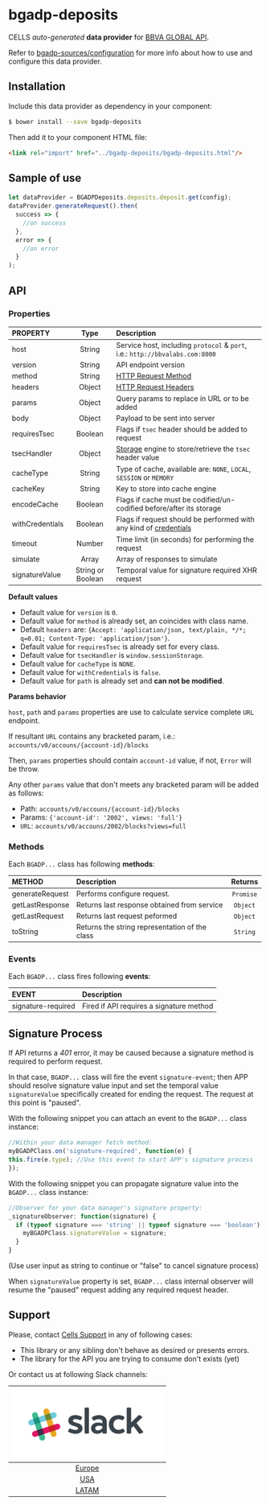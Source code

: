 # bgadp-deposits

CELLS *auto-generated* **data provider** for [BBVA GLOBAL API](https://bbva-apicatalog.appspot.com/#/global/apis/products/deposits).

Refer to [bgadp-sources/configuration](https://globaldevtools.bbva.com/bitbucket/projects/BBVACELLSAPI/repos/bgadp-sources/browse/configuration.md) for more info about how to use and configure this data provider.

## Installation

Include this data provider as dependency in your component:

```bash
$ bower install --save bgadp-deposits
```

Then add it to your component HTML file:

```html
<link rel="import" href="../bgadp-deposits/bgadp-deposits.html"/>
```

## Sample of use

```javascript
let dataProvider = BGADPDeposits.deposits.deposit.get(config);
dataProvider.generateRequest().then(
  success => {
    //on success
  },
  error => {
    //on error
  }
);
```
## API

### Properties

| PROPERTY | Type | Description |
|:--- |:---:|:--- |
| host | String | Service host, including `protocol` & `port`, i.e.: `http://bbvalabs.com:8000` |
| version | String | API endpoint version |
| method | String | [HTTP Request Method](https://www.w3.org/Protocols/rfc2616/rfc2616-sec9.html) |
| headers | Object | [HTTP Request Headers](https://en.wikipedia.org/wiki/List_of_HTTP_header_fields) |
| params | Object | Query params to replace in URL or to be added |
| body | Object | Payload to be sent into server |
| requiresTsec | Boolean | Flags if `tsec` header should be added to request |
| tsecHandler | Object | [Storage](https://html.spec.whatwg.org/multipage/webstorage.html#the-storage-interface) engine to store/retrieve the `tsec` header value |
| cacheType | String | Type of cache, available are: `NONE`, `LOCAL`, `SESSION` or `MEMORY` |
| cacheKey | String | Key to store into cache engine |
| encodeCache | Boolean | Flags if cache must be codified/un-codified before/after its storage |
| withCredentials | Boolean | Flags if request should be performed with any kind of [credentials](https://developer.mozilla.org/en-US/docs/Web/API/XMLHttpRequest/withCredentials) |
| timeout | Number | Time limit (in seconds) for performing the request |
| simulate | Array | Array of responses to simulate |
| signatureValue | String or Boolean | Temporal value for signature required XHR request |

__Default values__

- Default value for `version` is `0`.
- Default value for `method` is already set, an coincides with class name.
- Default `headers` are: `{Accept: 'application/json, text/plain, */*; q=0.01; Content-Type: 'application/json'}`.
- Default value for `requiresTsec` is already set for every class.
- Default value for `tsecHandler` is `window.sessionStorage`.
- Default value for `cacheType` is `NONE`.
- Default value for `withCredentials` is `false`.
- Default value for `path` is already set and **can not be modified**.

__Params behavior__

`host`, `path` and `params` properties are use to calculate service complete `URL` endpoint.

If resultant `URL` contains any bracketed param, i.e.: `accounts/v0/accouns/{account-id}/blocks`

Then, `params` properties should contain `account-id` value, if not, `Error` will be throw.

Any other `params` value that don't meets any bracketed param will be added as follows:

- Path: `accounts/v0/accouns/{account-id}/blocks`
- Params: `{'account-id': '2002', views: 'full'}`
- `URL`: `accounts/v0/accouns/2002/blocks?views=full`

### Methods

Each `BGADP...` class has following **methods**:

| METHOD | Description | Returns |
|:--- |:--- |:---:|
| generateRequest | Performs configure request. | `Promise` |
| getLastResponse | Returns last response obtained from service | `Object` |
| getLastRequest | Returns last request peformed | `Object` |
| toString | Returns the string representation of the class | `String` |

### Events

Each `BGADP...` class fires following **events**:

| EVENT | Description |
|:--- |:--- |
| signature-required | Fired if API requires a signature method |

## Signature Process

If API returns a *401* error, it may be caused because a signature method is required to perform request.

In that case, `BGADP...` class will fire the event `signature-event`; then APP should resolve signature value input
and set the temporal value `signatureValue` specifically created for ending the request. The request at this
point is "paused".

With the following snippet you can attach an event to the `BGADP...` class instance:

```javascript
//Within your data manager fetch method:
myBGADPClass.on('signature-required', function(e) {
this.fire(e.type); //Use this event to start APP's signature process
});
```

With the following snippet you can propagate signature value into the `BGADP...` class instance:

```javascript
//Observer for your data manager's signature property:
_signatureObserver: function(signature) {
  if (typeof signature === 'string' || typeof signature === 'boolean') {
    myBGADPClass.signatureValue = signature;
  }
}
```

(Use user input as string to continue or "false" to cancel signature process)

When `signatureValue` property is set, `BGADP...` class internal observer will resume the "paused" request adding
any required request header.

## Support

Please, contact [Cells Support](mailto:cells-support.group@bbva.com ) in any of following cases:

* This library or any sibling don't behave as desired or presents errors.
* The library for the API you are trying to consume don't exists (yet)

Or contact us at following Slack channels:

| ![slack](./slack.png) |
|:---:|
| [Europe](https://cells-europe.slack.com) |
| [USA](https://cells-usa.slack.com) |
| [LATAM](https://cells-latam.slack.com) |
